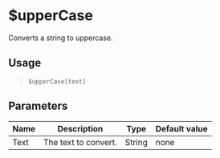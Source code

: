 # $upperCase
Converts a string to uppercase.
## Usage
> `$upperCase[text]`
## Parameters
| Name |     Description      |  Type  | Default value |
|------|----------------------|--------|---------------|
| Text | The text to convert. | String | none          |
